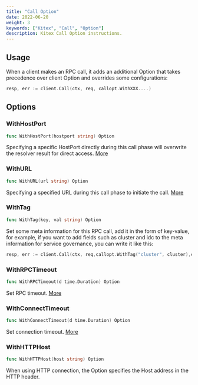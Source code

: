 ```yaml
---
title: "Call Option"
date: 2022-06-20
weight: 3
keywords: ["Kitex", "Call", "Option"]
description: Kitex Call Option instructions.
---
```


## Usage

When a client makes an RPC call, it adds an additional Option that takes precedence over client Option and overrides some configurations:

```go
resp, err := client.Call(ctx, req, callopt.WithXXX....)
```

## Options

### WithHostPort

```go
func WithHostPort(hostport string) Option
```

Specifying a specific HostPort directly during this call phase will overwrite the resolver result for direct access. [More](/docs/kitex/tutorials/basic-feature/visit_directly/)

### WithURL

```go
func WithURL(url string) Option
```

Specifying a specified URL during this call phase to initiate the call. [More](/docs/kitex/tutorials/basic-feature/visit_directly/)

### WithTag

```go
func WithTag(key, val string) Option
```

Set some meta information for this RPC call, add it in the form of key-value, for example, if you want to add fields such as cluster and idc to the meta information for service governance, you can write it like this:

```go
resp, err := client.Call(ctx, req,callopt.WithTag("cluster", cluster),callopt.WithTag("idc", idc))
```

### WithRPCTimeout

```go
func WithRPCTimeout(d time.Duration) Option
```

Set RPC timeout. [More](/docs/kitex/tutorials/service-governance/timeout/)

### WithConnectTimeout

```go
func WithConnectTimeout(d time.Duration) Option
```

Set connection timeout. [More](/docs/kitex/tutorials/service-governance/timeout/)

### WithHTTPHost

```go
func WithHTTPHost(host string) Option
```

When using HTTP connection, the Option specifies the Host address in the HTTP header.
